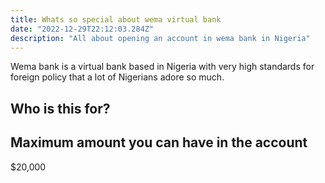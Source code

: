 ```yaml
---
title: Whats so special about wema virtual bank
date: "2022-12-29T22:12:03.284Z"
description: "All about opening an account in wema bank in Nigeria"
---
```


Wema bank is a virtual bank based in Nigeria with very high standards for foreign policy that a lot of Nigerians adore so much.

## Who is this for?

## Maximum amount you can have in the account
$20,000
